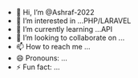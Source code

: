 - 👋 Hi, I’m @Ashraf-2022
- 👀 I’m interested in ...PHP/LARAVEL
- 🌱 I’m currently learning ...API
- 💞️ I’m looking to collaborate on ...
- 📫 How to reach me ...
- 😄 Pronouns: ...
- ⚡ Fun fact: ...

<!---
Ashraf-2022/Ashraf-2022 is a ✨ special ✨ repository because its `README.md` (this file) appears on your GitHub profile.
You can click the Preview link to take a look at your changes.
--->
